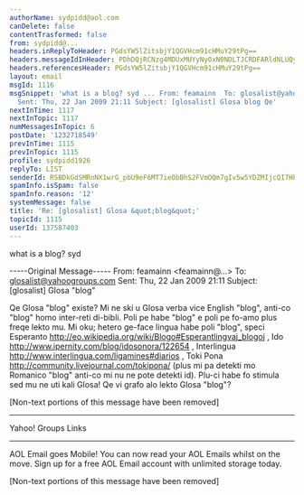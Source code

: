 ```yaml
---
authorName: sydpidd@aol.com
canDelete: false
contentTrasformed: false
from: sydpidd@...
headers.inReplyToHeader: PGdsYW5lZitsbjY1QGVHcm91cHMuY29tPg==
headers.messageIdInHeader: PDhDQjRCNzg4MDUxMUYyNy0xN0NDLTJCRDFARldNLUQyMC5zeXNvcHMuYW9sLmNvbT4=
headers.referencesHeader: PGdsYW5lZitsbjY1QGVHcm91cHMuY29tPg==
layout: email
msgId: 1116
msgSnippet: 'what is a blog? syd ... From: feamainn  To: glosalist@yahoogroups.com
  Sent: Thu, 22 Jan 2009 21:11 Subject: [glosalist] Glosa blog Qe'
nextInTime: 1117
nextInTopic: 1117
numMessagesInTopic: 6
postDate: '1232718549'
prevInTime: 1115
prevInTopic: 1115
profile: sydpidd1926
replyTo: LIST
senderId: RSBDkGdSMRnNX1wrG_pbU9eF6MT7ieObBhS2FVmOQm7gIv5w5YDZMIjcQI7HhiCbbg1_kb7W
spamInfo.isSpam: false
spamInfo.reason: '12'
systemMessage: false
title: 'Re: [glosalist] Glosa &quot;blog&quot;'
topicId: 1115
userId: 137587403
---
```


what is a blog?
syd


-----Original Message-----
From: feamainn <feamainn@...>
To: glosalist@yahoogroups.com
Sent: Thu, 22 Jan 2009 21:11
Subject: [glosalist] Glosa "blog"



Qe Glosa "blog" existe? Mi ne ski u Glosa verba vice English "blog",
anti-co "blog" homo inter-reti di-bibli. Poli pe habe "blog" e poli pe
fo-amo plus freqe lekto mu. Mi oku; hetero ge-face lingua habe poli
"blog", speci Esperanto
<http://eo.wikipedia.org/wiki/Blogo#Esperantlingvaj_blogoj> , Ido
<http://www.ipernity.com/blog/idosonora/122654> , Interlingua
<http://www.interlingua.com/ligamines#diarios> , Toki Pona
<http://community.livejournal.com/tokipona/>  (plus mi pa detekti mo
Romanico "blog" anti-co mi nu ne pote detekti id). Plu-ci habe fo
stimula sed mu ne uti kali Glosa! Qe vi grafo alo lekto Glosa "blog"?


[Non-text portions of this message have been removed]


------------------------------------

Yahoo! Groups Links





________________________________________________________________________
AOL Email goes Mobile! You can now read your AOL Emails whilst on the move. Sign up for a free AOL Email account with unlimited storage today.


[Non-text portions of this message have been removed]


